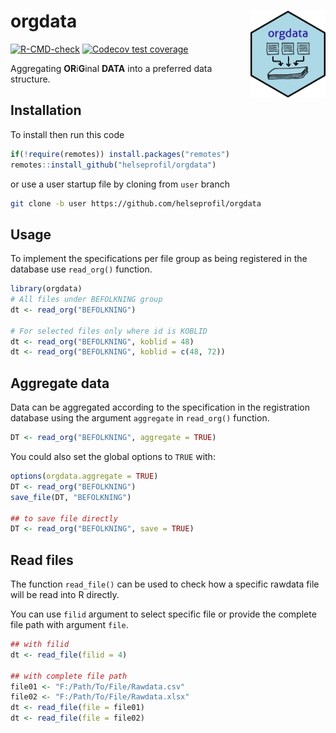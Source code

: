 
<!-- README.md is generated from README.Rmd. Please edit that file -->

# orgdata <img src='man/figures/logo.png' align="right" height="139" />

<!-- badges: start -->

[![R-CMD-check](https://github.com/helseprofil/orgdata/workflows/R-CMD-check/badge.svg)](https://github.com/helseprofil/orgdata/actions)
[![Codecov test
coverage](https://codecov.io/gh/helseprofil/orgdata/branch/main/graph/badge.svg)](https://codecov.io/gh/helseprofil/orgdata?branch=main)
<!-- badges: end -->

Aggregating **OR**i**G**inal **DATA** into a preferred data structure.

## Installation

To install then run this code

``` r
if(!require(remotes)) install.packages("remotes")
remotes::install_github("helseprofil/orgdata")
```

or use a user startup file by cloning from `user` branch

``` sh
git clone -b user https://github.com/helseprofil/orgdata
```

## Usage

To implement the specifications per file group as being registered in
the database use `read_org()` function.

``` r
library(orgdata)
# All files under BEFOLKNING group
dt <- read_org("BEFOLKNING")

# For selected files only where id is KOBLID
dt <- read_org("BEFOLKNING", koblid = 48)
dt <- read_org("BEFOLKNING", koblid = c(48, 72))
```

## Aggregate data

Data can be aggregated according to the specification in the
registration database using the argument `aggregate` in `read_org()`
function.

``` r
DT <- read_org("BEFOLKNING", aggregate = TRUE)
```

You could also set the global options to `TRUE` with:

``` r
options(orgdata.aggregate = TRUE)
DT <- read_org("BEFOLKNING")
save_file(DT, "BEFOLKNING")

## to save file directly
DT <- read_org("BEFOLKNING", save = TRUE)
```

## Read files

The function `read_file()` can be used to check how a specific rawdata
file will be read into R directly.

You can use `filid` argument to select specific file or provide the
complete file path with argument `file`.

``` r
## with filid
dt <- read_file(filid = 4)

## with complete file path
file01 <- "F:/Path/To/File/Rawdata.csv"
file02 <- "F:/Path/To/File/Rawdata.xlsx"
dt <- read_file(file = file01)
dt <- read_file(file = file02)
```
